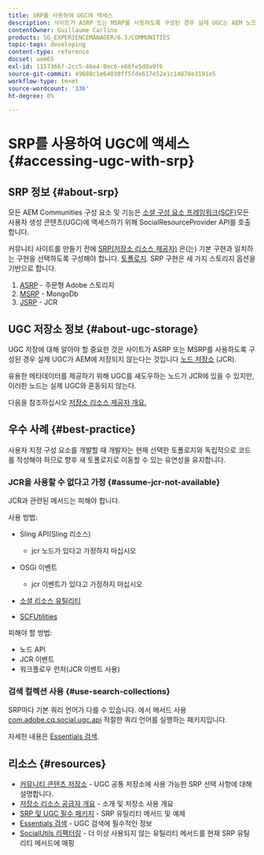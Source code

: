 ```yaml
---
title: SRP를 사용하여 UGC에 액세스
description: 사이트가 ASRP 또는 MSRP를 사용하도록 구성된 경우 실제 UGC는 AEM 노드 저장소(JCR)에 저장되지 않습니다
contentOwner: Guillaume Carlino
products: SG_EXPERIENCEMANAGER/6.5/COMMUNITIES
topic-tags: developing
content-type: reference
docset: aem65
exl-id: 1157366f-2cc5-46e4-8ec6-e66fe5d0a0f6
source-git-commit: 49688c1e64038ff5fde617e52e1c14878e3191e5
workflow-type: tm+mt
source-wordcount: '336'
ht-degree: 0%

---
```


# SRP를 사용하여 UGC에 액세스 {#accessing-ugc-with-srp}

## SRP 정보 {#about-srp}

모든 AEM Communities 구성 요소 및 기능은 [소셜 구성 요소 프레임워크(SCF)](/help/communities/scf.md)모든 사용자 생성 콘텐츠(UGC)에 액세스하기 위해 SocialResourceProvider API를 호출합니다.

커뮤니티 사이트를 만들기 전에 [SRP(저장소 리소스 제공자)](/help/communities/working-with-srp.md) 은(는) 기본 구현과 일치하는 구현을 선택하도록 구성해야 합니다. [토폴로지](/help/communities/topologies.md). SRP 구현은 세 가지 스토리지 옵션을 기반으로 합니다.

1. [ASRP](/help/communities/asrp.md) - 주문형 Adobe 스토리지
1. [MSRP](/help/communities/msrp.md) - MongoDb
1. [JSRP](/help/communities/jsrp.md) - JCR

## UGC 저장소 정보 {#about-ugc-storage}

UGC 저장에 대해 알아야 할 중요한 것은 사이트가 ASRP 또는 MSRP를 사용하도록 구성된 경우 실제 UGC가 AEM에 저장되지 않는다는 것입니다 [노드 저장소](/help/sites-deploying/data-store-config.md) (JCR).

유용한 메타데이터를 제공하기 위해 UGC를 섀도우하는 노드가 JCR에 있을 수 있지만, 이러한 노드는 실제 UGC와 혼동되지 않는다.

다음을 참조하십시오 [저장소 리소스 제공자 개요.](/help/communities/srp.md)

## 우수 사례 {#best-practice}

사용자 지정 구성 요소를 개발할 때 개발자는 현재 선택한 토폴로지와 독립적으로 코드를 작성해야 하므로 향후 새 토폴로지로 이동할 수 있는 유연성을 유지합니다.

### JCR을 사용할 수 없다고 가정 {#assume-jcr-not-available}

JCR과 관련된 메서드는 피해야 합니다.

사용 방법:

* Sling API(Sling 리소스)

   * jcr 노드가 있다고 가정하지 마십시오

* OSGi 이벤트

   * jcr 이벤트가 있다고 가정하지 마십시오

* [소셜 리소스 유틸리티](/help/communities/socialutils.md#socialresourceutilities-package)
* [SCFUtilities](/help/communities/socialutils.md#scfutilities-package)

피해야 할 방법:

* 노드 API
* JCR 이벤트
* 워크플로우 런처(JCR 이벤트 사용)

### 검색 컬렉션 사용 {#use-search-collections}

SRP마다 기본 쿼리 언어가 다를 수 있습니다. 에서 메서드 사용 [com.adobe.cq.social.ugc.api](https://helpx.adobe.com/experience-manager/6-5/sites/developing/using/reference-materials/javadoc/com/adobe/cq/social/ugc/api/package-summary.html) 적절한 쿼리 언어를 실행하는 패키지입니다.

자세한 내용은 [Essentials 검색](/help/communities/search-implementation.md).

## 리소스 {#resources}

* [커뮤니티 콘텐츠 저장소](/help/communities/working-with-srp.md) - UGC 공통 저장소에 사용 가능한 SRP 선택 사항에 대해 설명합니다.
* [저장소 리소스 공급자 개요](/help/communities/srp.md) - 소개 및 저장소 사용 개요
* [SRP 및 UGC 필수 패키지](/help/communities/srp-and-ugc.md) - SRP 유틸리티 메서드 및 예제
* [Essentials 검색](/help/communities/search-implementation.md) - UGC 검색에 필수적인 정보
* [SocialUtils 리팩터링](/help/communities/socialutils.md) - 더 이상 사용되지 않는 유틸리티 메서드를 현재 SRP 유틸리티 메서드에 매핑
